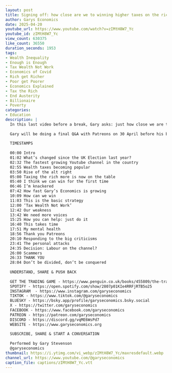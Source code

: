 ```yaml
---
layout: post
title: Signing off: how close are we to winning higher taxes on the rich?
author: Garys Economics
date: 2025-04-20
youtube_url: https://www.youtube.com/watch?v=zIMtH8W7_Yc
youtube_id: zIMtH8W7_Yc
view_count: 630375
like_count: 36550
duration_seconds: 1953
tags:
- Wealth Inequality
- Enough is Enough
- Tax Wealth Not Work
- Economics of Covid
- Rich get Richer
- Poor get Poorer
- Economics Explained
- Tax the Rich
- End Austerity
- Billionaire
- Poverty
categories:
- Education
description: |
  In this last video before a break, Gary asks: just how close we are to convincing the government to tax the rich more? And reveals whether he's inviting Labour onto the channel or not. And discusses why the press have been attacking him. And explains where he's going exactly.
  
  Gary will be doing a final Q&A with Patreons on 30 April before his break. Join our Patreon here: https://patreon.com/garyseconomics 
  
  TIMESTAMPS
  
  00:00 Intro
  01:02 What’s changed since the UK Election last year?
  02:32 The fastest growing Youtube channel in the country
  02:55 Wealth taxes becoming popular
  03:50 Rise of the alt right
  05:00 Taxing the rich more is now on the table
  05:40 I think we can win for the first time
  06:46 I’m knackered
  07:42 How fast Gary’s Economics is growing
  10:09 How can we win
  11:03 This is the basic strategy
  12:00 ‘Tax Wealth Not Work’
  12:42 Our weakness
  13:42 We need more voices
  15:25 How you can help: just do it
  16:40 This takes time
  17:51 My mental health
  18:56 Thank you Patreons
  20:10 Responding to the big criticisms 
  23:41 The personal attacks
  24:35 Decision: Labour on the channel?
  26:00 Scammers
  26:33 THANK YOU
  28:04 Don’t be divided, don’t be conquered
  
  UNDERSTAND, SHARE & PUSH BACK
  
  GET THE TRADING GAME - https://www.penguin.co.uk/books/455809/the-trading-game-by-stevenson-gary/9781802062731 
  SPOTIFY - https://open.spotify.com/show/2807p01KIe4RRFjRTB5o25
  INSTAGRAM  - https://www.instagram.com/garyseconomics
  TIKTOK - https://www.tiktok.com/@garyseconomics
  BLUESKY - https://bsky.app/profile/garyseconomics.bsky.social
  X - https://twitter.com/garyseconomics
  FACEBOOK - https://www.facebook.com/garyseconomics
  PATREON - https://patreon.com/garyseconomics
  DISCORD - https://discord.gg/vqME6WsPd7
  WEBSITE - https://www.garyseconomics.org
  
  SUBSCRIBE, SHARE & START A CONVERSATION
  
  Performed by Gary Stevenson
  @garyseconomics
thumbnail: https://i.ytimg.com/vi_webp/zIMtH8W7_Yc/maxresdefault.webp
channel_url: https://www.youtube.com/@garyseconomics
caption_file: captions/zIMtH8W7_Yc.vtt
---
```

